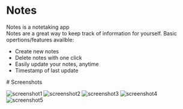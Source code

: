 # Notes
<p>
	Notes is a notetaking app<br/>
	Notes are a great way to keep track of information for yourself.
	Basic opertions/features availble:
	<ul>
		<li>Create new notes</li>
		<li>Delete notes with one click</li>
		<li>Easily update your notes, anytime</li>
		<li>Timestamp of last update</li>
	</ul>
</p>
# Screenshots

![screenshot1](Screenshots/Screenshot_20220125-105218519.jpg)
![screenshot2](https://github.com/J-Srinivasalu/Notes-App/blob/main/Screenshots/Screenshot_20220125-105223023.jpg)
![screenshot3](https://github.com/J-Srinivasalu/Notes-App/blob/main/Screenshots/Screenshot_20220125-105233176.jpg)
![screenshot4](https://github.com/J-Srinivasalu/Notes-App/blob/main/Screenshots/Screenshot_20220125-105240704.jpg)
![screenshot5](https://github.com/J-Srinivasalu/Notes-App/blob/main/Screenshots/Screenshot_20220125-105311924.jpg)	

